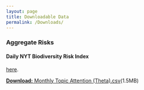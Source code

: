 ```yaml
---
layout: page
title: Downloadable Data
permalink: /Downloads/
---
```



### Aggregate Risks<br>
#### Daily NYT Biodiversity Risk Index<br>
 [here](/data/nyt_biodiversity_risk_index.dta).
 
<a href="/data/nyt_biodiversity_risk_index.dta" target="_blank"><strong>Download:</strong> Monthly Topic Attention (Theta).csv</a>(1.5MB)



